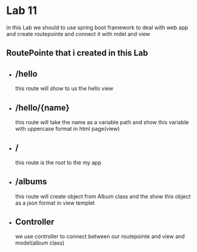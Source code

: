 
# Lab 11
in this Lab we should to use spring boot framework to deal with web app and create routepointe and connect it with mdel and view

## RoutePointe that i created in this Lab

* ##  /hello 
    this route will show to us the hello view    

* ## /hello/{name}
    this route will take the name as a variable path and show this variable with uppercase format in html page(view)

* ## / 
    this route is the root to the my app 
* ## /albums

    this route will create object from Album class and the show this object as a json format in view templet 

* ## Controller 
    we use controller to connect between our routepointe and view and model(album class)
